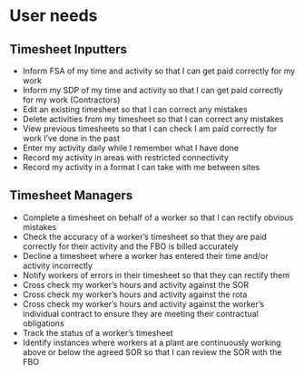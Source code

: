 # User needs

## Timesheet Inputters

- Inform FSA of my time and activity so that I can get paid correctly for my work
- Inform my SDP of my time and activity so that I can get paid correctly for my work (Contractors)
- Edit an existing timesheet so that I can correct any mistakes
- Delete activities from my timesheet so that I can correct any mistakes
- View previous timesheets so that I can check I am paid correctly for work I’ve done in the past
- Enter my activity daily while I remember what I have done
- Record my activity in areas with restricted connectivity
- Record my activity in a format I can take with me between sites


## Timesheet Managers

- Complete a timesheet on behalf of a worker so that I can rectify obvious mistakes
- Check the accuracy of a worker’s timesheet so that they are paid correctly for their activity and the FBO is billed accurately
- Decline a timesheet where a worker has entered their time and/or activity incorrectly
- Notify workers of errors in their timesheet so that they can rectify them
- Cross check my worker’s hours and activity against the SOR
- Cross check my worker’s hours and activity against the rota
- Cross check my worker’s hours and activity against the worker’s individual contract to ensure they are meeting their contractual obligations
- Track the status of a worker’s timesheet
- Identify instances where workers at a plant are continuously working above or below the agreed SOR so that I can review the SOR with the FBO
